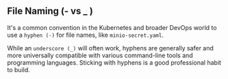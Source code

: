 ## File Naming (- vs _ )
It's a common convention in the Kubernetes and broader DevOps world to use a `hyphen (-)` for file names, like `minio-secret.yaml`.

While an `underscore (_)` will often work, hyphens are generally safer and more universally compatible with various command-line tools and programming languages. Sticking with hyphens is a good professional habit to build.